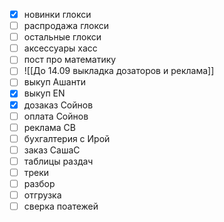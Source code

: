  - [x] новинки глокси
 - [ ] распродажа глокси
 - [ ] остальные глокси
 - [ ] аксессуары хасс
- [ ] пост про математику
- [ ] ![[До 14.09 выкладка дозаторов и реклама]]
- [ ] выкуп Ашанти
- [x] выкуп ЕN
- [x] дозаказ Сойнов
- [ ] оплата Сойнов
- [ ] реклама СВ
- [ ] бухгалтерия с Ирой
- [ ] заказ СашаС
- [ ] таблицы раздач
- [ ] треки
- [ ] разбор
- [ ] отгрузка
- [ ] сверка поатежей